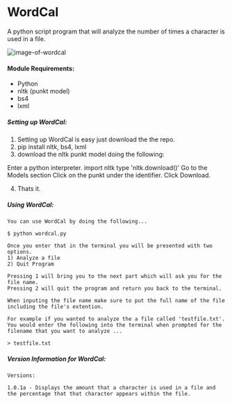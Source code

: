 # WordCal
A python script program that will analyze the number of times a character is used in a file.

![image-of-wordcal](http://i.imgur.com/WcThoKx.png)

#### Module Requirements:
* Python
* nltk (punkt model)
* bs4
* lxml

##### Setting up WordCal:
1. Setting up WordCal is easy just download the the repo.
2. pip install nltk, bs4, lxml
3. download the nltk punkt model doing the following:

Enter a python interpreter.
import nltk
type 'nltk.download()'
Go to the Models section
Click on the punkt under the identifier. 
Click Download.

4. Thats it.

    
##### Using WordCal:
    You can use WordCal by doing the following...
    
    $ python wordcal.py
    
    Once you enter that in the terminal you will be presented with two options.
    1) Analyze a file
    2) Quit Program
    
    Pressing 1 will bring you to the next part which will ask you for the file name.
    Pressing 2 will quit the program and return you back to the terminal.
    
    When inputing the file name make sure to put the full name of the file including the file's extention.
    
    For example if you wanted to analyze the a file called 'testfile.txt'.
    You would enter the following into the terminal when prompted for the filename that you want to analyze ...
    
    > testfile.txt
    
##### Version Information for WordCal:

    Versions:
    
    1.0.1a - Displays the amount that a character is used in a file and the percentage that that character appears within the file.
    
    
